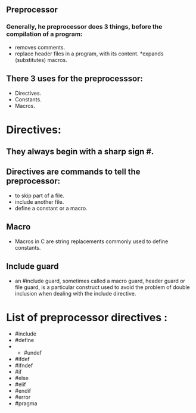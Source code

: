 ## Preprocessor
### Generally, he preprocessor does 3 things, before the compilation of a program:
* removes comments.
* replace header files in a program, with its content.
*expands (substitutes) macros.

## There 3 uses for the preprocesssor:
* Directives.
* Constants.
* Macros.

# Directives:
## They always begin with a sharp sign #.
## Directives are commands to tell the preprocessor:
* to skip part of a file.
* include another file.
* define a constant or a macro.

## Macro
* Macros in C are string replacements commonly used to define constants.

## Include guard
* an #include guard, sometimes called a macro guard, header guard or file guard, is a particular construct used to avoid the problem of double inclusion when dealing with the include directive.

# List of preprocessor directives :
* #include
* #define
* * #undef
* #ifdef
* #ifndef
* #if
* #else
* #elif
* #endif
* #error
* #pragma